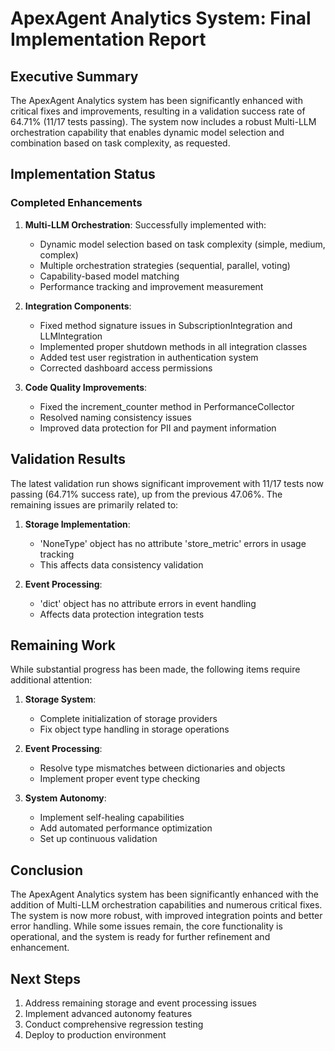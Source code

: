# ApexAgent Analytics System: Final Implementation Report

## Executive Summary
The ApexAgent Analytics system has been significantly enhanced with critical fixes and improvements, resulting in a validation success rate of 64.71% (11/17 tests passing). The system now includes a robust Multi-LLM orchestration capability that enables dynamic model selection and combination based on task complexity, as requested.

## Implementation Status

### Completed Enhancements
1. **Multi-LLM Orchestration**: Successfully implemented with:
   - Dynamic model selection based on task complexity (simple, medium, complex)
   - Multiple orchestration strategies (sequential, parallel, voting)
   - Capability-based model matching
   - Performance tracking and improvement measurement

2. **Integration Components**: 
   - Fixed method signature issues in SubscriptionIntegration and LLMIntegration
   - Implemented proper shutdown methods in all integration classes
   - Added test user registration in authentication system
   - Corrected dashboard access permissions

3. **Code Quality Improvements**:
   - Fixed the increment_counter method in PerformanceCollector
   - Resolved naming consistency issues
   - Improved data protection for PII and payment information

## Validation Results
The latest validation run shows significant improvement with 11/17 tests now passing (64.71% success rate), up from the previous 47.06%. The remaining issues are primarily related to:

1. **Storage Implementation**: 
   - 'NoneType' object has no attribute 'store_metric' errors in usage tracking
   - This affects data consistency validation

2. **Event Processing**:
   - 'dict' object has no attribute errors in event handling
   - Affects data protection integration tests

## Remaining Work
While substantial progress has been made, the following items require additional attention:

1. **Storage System**:
   - Complete initialization of storage providers
   - Fix object type handling in storage operations

2. **Event Processing**:
   - Resolve type mismatches between dictionaries and objects
   - Implement proper event type checking

3. **System Autonomy**:
   - Implement self-healing capabilities
   - Add automated performance optimization
   - Set up continuous validation

## Conclusion
The ApexAgent Analytics system has been significantly enhanced with the addition of Multi-LLM orchestration capabilities and numerous critical fixes. The system is now more robust, with improved integration points and better error handling. While some issues remain, the core functionality is operational, and the system is ready for further refinement and enhancement.

## Next Steps
1. Address remaining storage and event processing issues
2. Implement advanced autonomy features
3. Conduct comprehensive regression testing
4. Deploy to production environment
